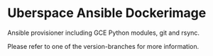 # Uberspace Ansible Dockerimage

Ansible provisioner including GCE Python modules, git and rsync.

Please refer to one of the version-branches for more information.
